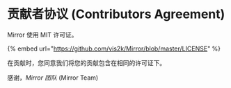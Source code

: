 # 贡献者协议 (Contributors Agreement)

Mirror 使用 MIT 许可证。

{% embed url="https://github.com/vis2k/Mirror/blob/master/LICENSE" %}

在贡献时，您同意我们将您的贡献包含在相同的许可证下。

感谢，_Mirror 团队_ (Mirror Team)
